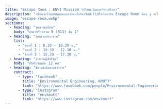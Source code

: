 ```yaml
---
title: "Escape Room : ENVI Mission (ปริศนาไอดอลพิทักษ์โลก)"
description: "พร้อมจะท้าทายสมองและความกล้ากันหรือยัง?\nในกิจกรรม Escape Room น้อง ๆ จะได้เข้าไปอยู่ในสถานการณ์จำลอง ที่เต็มไปด้วย \"ปัญหาสิ่งแวดล้อม\" ไม่ว่าจะเป็นน้ำเสีย อากาศเป็นพิษ กองขยะ หรือภาวะโลกร้อน\n\n🧩 ภารกิจของน้อง ๆ คือ ร่วมกันไขปริศนาและแก้โจทย์ด้านสิ่งแวดล้อม เพื่อหาทาง \"ปลดล็อก\" และหนีออกจากห้องให้สำเร็จภายในเวลาที่กำหนด\n\n✨ไฮไลต์ : ไม่ใช่แค่การ \"เอาตัวรอดออกจากห้อง\" แต่ยังเป็นการเรียนรู้ว่า \"โลกใบนี้จะรอดได้ด้วยความร่วมมือของพวกเรา\" 🌱🎤"
image: "escape-room.webp"
sections:
  - heading: "จุดลงทะเบียน"
    body: "อาคารเรียนรวม 5 (S11) ชั้น 1"
  - heading: "รอบเวลากิจกรรม"
    list:
      - "รอบที่ 1 : 8.30 - 10.30 น."
      - "รอบที่ 2 : 10.30 - 12.30 น."
      - "รอบที่ 3 : 15.30 - 17.30 น."
  - heading: "จำนวนผู้เข้าร่วม"
    body: "เปิดรับรอบละ 12 คน"
  - heading: "ช่องทางติดตามข่าวสาร"
    contract:
      - type: "facebook"
        title: "Environmental Engineering, KMUTT"
        link: "https://www.facebook.com/people/Environmental-Engineering-KMUTT/100040198514250/"
      - type: "instagram"
        title: "envkmutt"
        link: "https://www.instagram.com/envkmutt"
---
```

